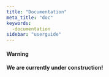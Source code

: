 ```yaml
---
title: "Documentation"
meta_title: "doc"
keywords:
  -documentation
sidebar: "userguide"
---
```


<a class="sbox" target="_blank" rel="noopener">
    <div class="sbox-content">
    	<h4><b>Warning<b><h4>
    	<p>We are currently under construction!</p>
    </div>
</a>
	